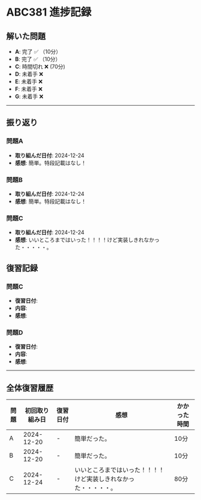 # ABC381 進捗記録

## 解いた問題
- **A**: 完了 ✅ （10分）
- **B**: 完了 ✅ （10分）
- **C**: 時間切れ ❌ (70分)
- **D**: 未着手 ❌
- **E**: 未着手 ❌
- **F**: 未着手 ❌
- **G**: 未着手 ❌

---

## 振り返り
### 問題A
- **取り組んだ日付**: 2024-12-24
- **感想**: 簡単。特段記載はなし！

### 問題B
- **取り組んだ日付**: 2024-12-24
- **感想**: 簡単。特段記載はなし！

### 問題C
- **取り組んだ日付**: 2024-12-24
- **感想**: いいところまではいった！！！！けど実装しきれなかった・・・・・。

## 復習記録

### 問題C
- **復習日付**: 
- **内容**: 
- **感想**:

### 問題D
- **復習日付**: 
- **内容**: 
- **感想**: 

---

## 全体復習履歴
| 問題 | 初回取り組み日 | 復習日付     | 感想                                     | かかった時間 |
|------|----------------|--------------|------------------------------------------|--------------|
| A    | 2024-12-20     | -            |  簡単だった。   | 10分         |
| B    | 2024-12-20     | -            | 簡単だった。   | 10分         |
| C    | 2024-12-24     | -            | いいところまではいった！！！！けど実装しきれなかった・・・・・。  | 80分         |
